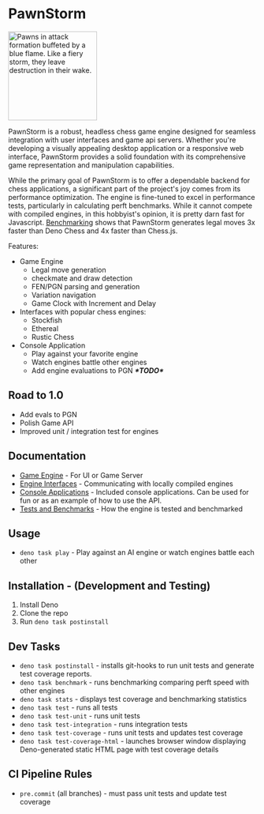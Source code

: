 # PawnStorm

<img alt="Pawns in attack formation buffeted by a blue flame. Like a fiery storm, they leave destruction in their wake." src="./pawn-storm-logo.webp" title="PawnStorm Logo" width="180px" />

PawnStorm is a robust, headless chess game engine designed for seamless integration with user interfaces and game api servers. Whether you're developing a visually appealing desktop application or a responsive web interface, PawnStorm provides a solid foundation with its comprehensive game representation and manipulation capabilities.

While the primary goal of PawnStorm is to offer a dependable backend for chess applications, a significant part of the project's joy comes from its performance optimization. The engine is fine-tuned to excel in performance tests, particularly in calculating perft benchmarks. While it cannot compete with compiled engines, in this hobbyist's opinion, it is pretty darn fast for Javascript. [Benchmarking](/benchmarks/benchmark-results.txt) shows that PawnStorm generates legal moves 3x faster than Deno Chess and 4x faster than Chess.js.

Features:
- Game Engine
  - Legal move generation
  - checkmate and draw detection
  - FEN/PGN parsing and generation
  - Variation navigation
  - Game Clock with Increment and Delay
- Interfaces with popular chess engines:
  - Stockfish
  - Ethereal
  - Rustic Chess
- Console Application
  - Play against your favorite engine
  - Watch engines battle other engines
  - Add engine evaluations to PGN ___*TODO\*___

## Road to 1.0

- Add evals to PGN
- Polish Game API
- Improved unit / integration test for engines

## Documentation
 - [Game Engine](docs/GameEngine) - For UI or Game Server
 - [Engine Interfaces](docs/EngineInterfaces.md) - Communicating with locally compiled engines
 - [Console Applications](docs/ConsoleApplications) - Included console applications. Can be used for fun or as an example of how to use the API.
 - [Tests and Benchmarks](docs/TestsAndBenchmarks) - How the engine is tested and benchmarked

## Usage
- `deno task play` - Play against an AI engine or watch engines battle each other

## Installation - (Development and Testing)

1. Install Deno
2. Clone the repo
3. Run `deno task postinstall`

## Dev Tasks

- `deno task postinstall` - installs git-hooks to run unit tests and generate test coverage reports.
- `deno task benchmark` - runs benchmarking comparing perft speed with other engines
- `deno task stats` - displays test coverage and benchmarking statistics
- `deno task test` - runs all tests
- `deno task test-unit` - runs unit tests
- `deno task test-integration` - runs integration tests
- `deno task test-coverage` - runs unit tests and updates test coverage
- `deno task test-coverage-html` - launches browser window displaying Deno-generated static HTML page with test coverage details

## CI Pipeline Rules

- `pre.commit` (all branches) - must pass unit tests and update test coverage